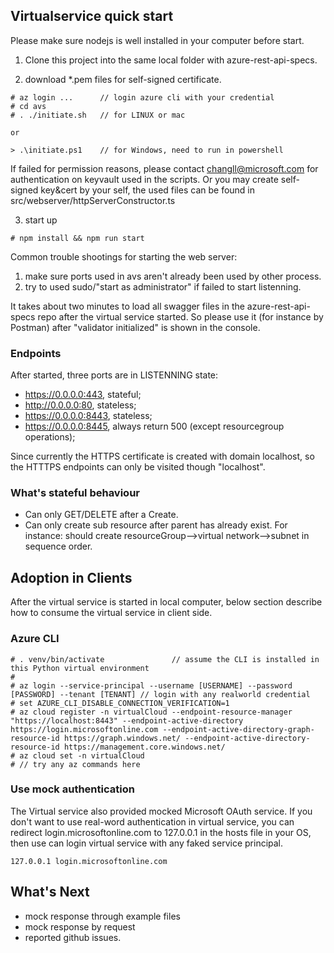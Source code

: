 ## Virtualservice quick start
Please make sure nodejs is well installed in your computer before start.
1. Clone this project into the same local folder with azure-rest-api-specs.

2. download *.pem files for self-signed certificate.
~~~
# az login ...      // login azure cli with your credential
# cd avs
# . ./initiate.sh   // for LINUX or mac

or

> .\initiate.ps1    // for Windows, need to run in powershell
~~~
If failed for permission reasons, please contact changll@microsoft.com for authentication on keyvault used in the scripts. Or you may create self-signed key&cert by your self, the used files can be found in src/webserver/httpServerConstructor.ts  

3. start up
~~~
# npm install && npm run start
~~~
Common trouble shootings for starting the web server:
1. make sure ports used in avs aren't already been used by other process.
2. try to used sudo/"start as administrator" if failed to start listenning.

It takes about two minutes to load all swagger files in the azure-rest-api-specs repo after the virtual service started. 
So please use it (for instance by Postman) after "validator initialized" is shown in the console.

### Endpoints
After started, three ports are in LISTENNING state:
+ https://0.0.0.0:443, stateful;
+ http://0.0.0.0:80, stateless;
+ https://0.0.0.0:8443, stateless;
+ https://0.0.0.0:8445, always return 500 (except resourcegroup operations);

Since currently the HTTPS certificate is created with domain localhost, so the HTTTPS endpoints can only be visited though "localhost".

### What's stateful behaviour
+ Can only GET/DELETE after a Create.
+ Can only create sub resource after parent has already exist. For instance: should create resourceGroup-->virtual network-->subnet in sequence order.

## Adoption in Clients
After the virtual service is started in local computer, below section describe how to consume the virtual service in client side. 

### Azure CLI
```
# . venv/bin/activate               // assume the CLI is installed in this Python virtual environment
# 
# az login --service-principal --username [USERNAME] --password [PASSWORD] --tenant [TENANT] // login with any realworld credential
# set AZURE_CLI_DISABLE_CONNECTION_VERIFICATION=1
# az cloud register -n virtualCloud --endpoint-resource-manager "https://localhost:8443" --endpoint-active-directory https://login.microsoftonline.com --endpoint-active-directory-graph-resource-id https://graph.windows.net/ --endpoint-active-directory-resource-id https://management.core.windows.net/
# az cloud set -n virtualCloud
# // try any az commands here
```

### Use mock authentication
The Virtual service also provided mocked Microsoft OAuth service. If you don't want to use real-word authentication in virtual service, you can redirect login.microsoftonline.com to 127.0.0.1 in the hosts file in your OS, then use can login virtual service with any faked service principal.
``` (in C:\Windows\System32\drivers\etc\hosts for windows)
127.0.0.1 login.microsoftonline.com
```

## What's Next
+ mock response through example files
+ mock response by request
+ reported github issues.
